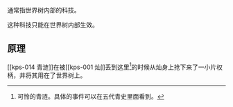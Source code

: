 通常指世界树内部的科技。

这种科技只能在世界树内部生效。

## 原理

[[kps-014 青涟]]在被[[kps-001 灿]]丢到这里[^1]的时候从灿身上抢下来了一小片权柄，并将其用在了世界树上。

[^1]:可怜的青涟。具体的事件可以在五代青史里面看到。